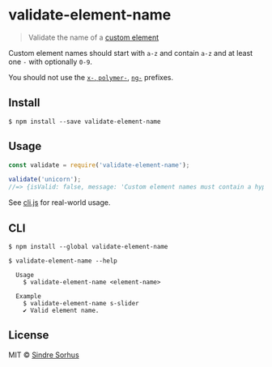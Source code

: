 # validate-element-name

> Validate the name of a [custom element](http://www.html5rocks.com/en/tutorials/webcomponents/customelements/)

Custom element names should start with `a-z` and contain `a-z` and at least one `-` with optionally `0-9`.

You should not use the [`x-`, `polymer-`](http://webcomponents.github.io/articles/how-should-i-name-my-element/), [`ng-`](http://docs.angularjs.org/guide/directive#creating-directives) prefixes.


## Install

```
$ npm install --save validate-element-name
```


## Usage

```js
const validate = require('validate-element-name');

validate('unicorn');
//=> {isValid: false, message: 'Custom element names must contain a hyphen. Example: unicorn-cake'}
```

See [cli.js](cli.js) for real-world usage.


## CLI

```
$ npm install --global validate-element-name
```

```
$ validate-element-name --help

  Usage
    $ validate-element-name <element-name>

  Example
    $ validate-element-name s-slider
    ✔︎ Valid element name.
```


## License

MIT © [Sindre Sorhus](https://sindresorhus.com)
